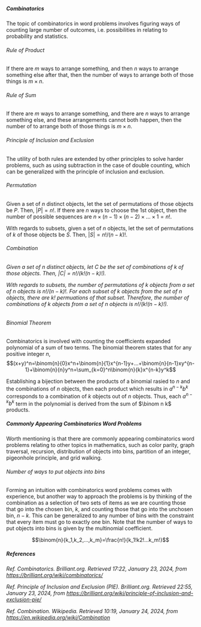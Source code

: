 <h5>Combinatorics</h5>

The topic of combinatorics in word problems involves figuring ways of counting large number of outcomes, i.e. possibilities in relating to probability and statistics.

<h6>Rule of Product</h6>

If there are $m$ ways to arrange something, and then $n$ ways to arrange something else after that, then the number of ways to arrange both of those things is $m×n$.

<h6>Rule of Sum</h6>

If there are $m$ ways to arrange something, and there are $n$ ways to arrange something else, and these arrangements cannot both happen, then the number of to arrange both of those things is $m×n$.

<h6>Principle of Inclusion and Exclusion</h6>

The utility of both rules are extended by other principles to solve harder problems, such as using subtraction in the case of double counting, which can be generalized with the principle of inclusion and exclusion. 

<h6>Permutation</h6>

Given a set of $n$ distinct objects, let the set of permutations of those objects be $P$. Then, $|P|=n!$. If there are $n$ ways to choose the 1st object, then the number of possible sequences are $n×(n-1)×(n-2)×...×1 = n!$.

With regards to subsets, given a set of $n$ objects, let the set of permutations of $k$ of those objects be $S$. Then, $|S|=n!/(n-k)!$.

<h6>Combination<h6>

Given a set of $n$ distinct objects, let $C$ be the set of combinations of $k$ of those objects. Then, $|C|=n!/(k!(n-k)!)$.

With regards to subsets, the number of permutations of $k$ objects from a set of $n$ objects is $n!/(n-k)!$. For each subset of $k$ objects from the set of $n$ objects, there are $k!$ permuations of that subset. Therefore, the number of combinations of $k$ objects from a set of $n$ objects is $n!/(k!(n-k)!)$.

<h6>Binomial Theorem</h6>

Combinatorics is involved with counting the coefficients expanded polynomial of a sum of two terms. The binomial theorem states that for any positive integer $n$, $$(x+y)^n=\binom{n}{0}x^n+\binom{n}{1}x^{n-1}y+...+\binom{n}{n-1}xy^{n-1}+\binom{n}{n}y^n=\sum_{k=0}^n\binom{n}{k}x^{n-k}y^k$$

Establishing a bijection between the products of a binomial rasied to $n$ and the combinations of $n$ objects, then each product which results in $a^{n-k}b^{k}$ corresponds to a combination of $k$ objects out of $n$ objects. Thus, each $a^{n-k}b^k$ term in the polynomial is derived from the sum of $\binom n k$ products.

<h5>Commonly Appearing Combinatorics Word Problems</h5>

Worth mentioning is that there are commonly appearing combinatorics word problems relating to other topics in mathematics, such as color parity, graph traversal, recursion, distribution of objects into bins, partition of an integer, pigeonhole principle, and grid walking.

<h6>Number of ways to put objects into bins</h6>

Forming an intuition with combinatorics word problems comes with experience, but another way to approach the problems is by thinking of the combination as a selection of two sets of items as we are counting those that go into the chosen bin, $k$, and counting those that go into the unchosen bin, $n-k$. This can be generalized to any number of bins with the constraint that every item must go to exactly one bin. Note that the number of ways to put objects into bins is given by the multinomial coefficient.

$$\binom{n}{k_1,k_2,...,k_m}=\frac{n!}{k_1!k2!...k_m!}$$

<h5>References</h5>

_Ref._ _Combinatorics. Brilliant.org. Retrieved 17:22, January 23, 2024, from https://brilliant.org/wiki/combinatorics/_

_Ref._ _Principle of Inclusion and Exclusion (PIE). Brilliant.org. Retrieved 22:55, January 23, 2024, from https://brilliant.org/wiki/principle-of-inclusion-and-exclusion-pie/_

_Ref._ _Combination. Wikipedia. Retrieved 10:19, January 24, 2024, from https://en.wikipedia.org/wiki/Combination_
